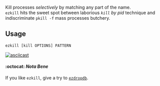Kill processes *selectively* by matching any part of the name.  
`ezkill` hits the sweet spot between laborious *`kill` by pid* technique and indiscriminate `pkill -f` mass processes butchery.

## Usage

    ezkill [kill OPTIONS] PATTERN

[![asciicast](https://asciinema.org/a/5dxi20xzerjxhw2fn1tdhqi47.png)](https://asciinema.org/a/5dxi20xzerjxhw2fn1tdhqi47)


#### :octocat: *Nota Bene*

If you like `ezkill`, give a try to [`ezdropdb`](https://github.com/Kraymer/ezdropdb).
